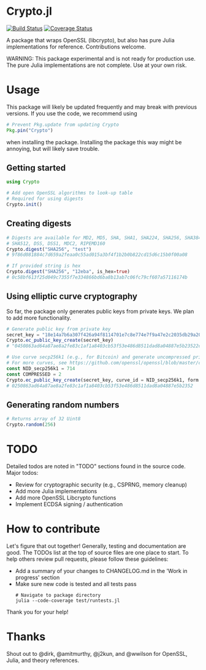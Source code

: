 Crypto.jl
=========

[![Build Status](https://travis-ci.org/danielsuo/Crypto.jl.svg?branch=master)](https://travis-ci.org/danielsuo/Crypto.jl)
[![Coverage Status](https://coveralls.io/repos/danielsuo/Crypto.jl/badge.png)](https://coveralls.io/r/danielsuo/Crypto.jl)

A package that wraps OpenSSL (libcrypto), but also has pure Julia implementations for reference. Contributions welcome.

WARNING: This package experimental and is not ready for production use. The pure Julia implementations are not complete. Use at your own risk. 

# Usage
This package will likely be updated frequently and may break with previous versions. If you use the code, we recommend using
```julia
# Prevent Pkg.update from updating Crypto
Pkg.pin("Crypto")
```
when installing the package. Installing the package this way might be annoying, but will likely save trouble.

## Getting started
``` julia
using Crypto

# Add open OpenSSL algorithms to look-up table
# Required for using digests
Crypto.init()
```

## Creating digests
```julia
# Digests are available for MD2, MD5, SHA, SHA1, SHA224, SHA256, SHA384,
# SHA512, DSS, DSS1, MDC2, RIPEMD160
Crypto.digest("SHA256", "test")
# 9f86d081884c7d659a2feaa0c55ad015a3bf4f1b2b0b822cd15d6c15b0f00a08

# If provided string is hex
Crypto.digest("SHA256", "12eba", is_hex=true)
# 0c58bf613f25d049c7355f7e334866bd6ba8b13ab7c06fc79cf607a57116174b
```

## Using elliptic curve cryptography
So far, the package only generates public keys from private keys. We plan to add more functionality.
```julia
# Generate public key from private key
secret_key = "18e14a7b6a307f426a94f8114701e7c8e774e7f9a47e2c2035db29a206321725"
Crypto.ec_public_key_create(secret_key)
# "0450863ad64a87ae8a2fe83c1af1a8403cb53f53e486d8511dad8a04887e5b23522cd470243453a299fa9e77237716103abc11a1df38855ed6f2ee187e9c582ba6"

# Use curve secp256k1 (e.g., for Bitcoin) and generate uncompressed private key
# For more curves, see https://github.com/openssl/openssl/blob/master/crypto/objects/obj_mac.h
const NID_secp256k1 = 714
const COMPRESSED = 2
Crypto.ec_public_key_create(secret_key, curve_id = NID_secp256k1, form = COMPRESSED)
# 0250863ad64a87ae8a2fe83c1af1a8403cb53f53e486d8511dad8a04887e5b2352
```

## Generating random numbers
```julia
# Returns array of 32 Uint8
Crypto.random(256)
```

# TODO
Detailed todos are noted in "TODO" sections found in the source code. Major todos:

- Review for cryptographic security (e.g., CSPRNG, memory cleanup)
- Add more Julia implementations
- Add more OpenSSL Libcrypto functions
- Implement ECDSA signing / authentication

# How to contribute
Let's figure that out together! Generally, testing and documentation are good. The TODOs list at the top of source files are one place to start. To help others review pull requests, please follow these guidelines:

- Add a summary of your changes to CHANGELOG.md in the 'Work in progress' section
- Make sure new code is tested and all tests pass
  ```
  # Navigate to package directory
  julia --code-coverage test/runtests.jl
  ```

Thank you for your help!

# Thanks
Shout out to @dirk, @amitmurthy, @j2kun, and @wwilson for OpenSSL, Julia, and theory references.
